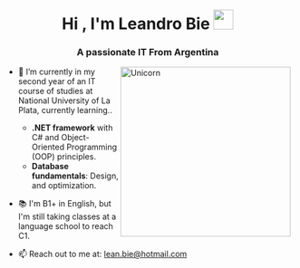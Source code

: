 <h1 align="center">Hi , I'm Leandro Bie <img src="https://media.giphy.com/media/hvRJCLFzcasrR4ia7z/giphy.gif" width="35"></h1>
<h3 align="center">A passionate IT From Argentina</h3>
<div id="user-content-toc">

<img align="right" width=300px alt="Unicorn" src="https://c.tenor.com/GN73MKBawZYAAAAi/busy-cute.gif" />

- 🌱 I’m currently in my second year of an IT course of studies at National University of La Plata, currently learning..    
  - **.NET framework** with C# and Object-Oriented Programming (OOP) principles.  
  - **Database fundamentals**: Design, and optimization. 


    
- 📚  I'm B1+ in English, but I'm still taking classes at a language school to reach C1.


- 📫 Reach out to me at: [lean.bie@hotmail.com](mailto:lean.bie@hotmail.com)

